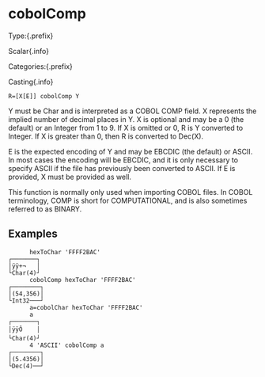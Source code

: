 # cobolComp

Type:{.prefix}

Scalar{.info}

Categories:{.prefix}

Casting{.info}

~~~
R=[X[E]] cobolComp Y
~~~

Y must be Char and is interpreted as a COBOL COMP field. X represents the implied number of decimal
places in Y. X is optional and may be a 0 (the default) or an Integer from 1 to 9. If X is
omitted or 0, R is Y converted to Integer. If X is greater than 0, then R is converted to Dec(X).

E is the expected encoding of Y and may be EBCDIC (the default) or ASCII. In most cases the
encoding will be EBCDIC, and it is only necessary to specify ASCII if the file has previously
been converted to ASCII. If E is provided, X must be provided as well.

This function is normally only used when importing COBOL files. In COBOL terminology, COMP is short
for COMPUTATIONAL, and is also sometimes referred to as BINARY.

## Examples

~~~
      hexToChar 'FFFF2BAC'
┌───────┐
│ÿÿ+¬   │
└Char(4)┘
      cobolComp hexToChar 'FFFF2BAC'
┌────────┐
│(54,356)│
└Int32───┘
      a=cobolChar hexToChar 'FFFF2BAC'
      a
┌───────┐
│ÿÿÔ    │
└Char(4)┘
      4 'ASCII' cobolComp a
┌────────┐
│(5.4356)│
└Dec(4)──┘
~~~

